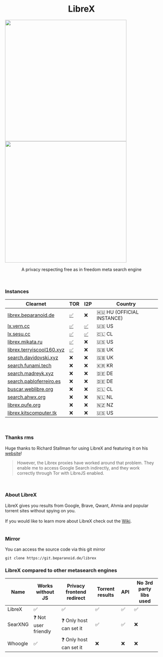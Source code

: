 <h1 align="center">LibreX</h1>

<p float="left">
  <img src="https://user-images.githubusercontent.com/49120638/207549667-c731a4f2-b9b0-4385-96be-9c17a8bb2984.png" width="400">
  <img src="https://user-images.githubusercontent.com/49120638/207550159-4fa639a5-24e6-42e0-9e58-f04e5d18e391.png" width="400">
</p>

<p align="center">A privacy respecting free as in freedom meta search engine</p>

<br>

### Instances

| Clearnet | TOR | I2P | Country |
|-|-|-|-|
| [librex.beparanoid.de](https://librex.beparanoid.de/) | [✅](http://librex.2356uhnbpv5nk3bni5bv6jg2cd6lgj664kwx3lhyelstpttpyv4kk2qd.onion/) | ❌ | 🇭🇺 HU (OFFICIAL INSTANCE) |
| [lx.vern.cc](https://lx.vern.cc/) | [✅](http://lx.vernccvbvyi5qhfzyqengccj7lkove6bjot2xhh5kajhwvidqafczrad.onion/) | [✅](http://vernziqfqvweijfaacmwazohgpdo2bt2ib2jlupt2pwwu27bhgxq.b32.i2p/) | 🇺🇸 US |
| [lx.sesu.cc](https://lx.sesu.cc/) | [✅](http://lx.swxoebbpeqiiixyhbuh3vbw53pdrmtbiaj2sqveol6kkn5rpapfi4aad.onion/) | [✅](http://37bw4xelfgivsih5s4s5cozkxkhgoeqx5bjfjnrnmv5utdtk45sa.b32.i2p/) |  🇨🇱 CL |
| [librex.mikata.ru](https://librex.mikata.ru/) | [✅](http://f7ssz7l3biu4fugwctfpcx4txg5yq4gqhrt473ledsuc3ivtd3omniid.onion/) | ❌ | 🇺🇸 US |
| [librex.terryiscool160.xyz](https://librex.terryiscool160.xyz/) | [✅](http://librex.n53wt4ivvfdfaqkwldgdzfsubszukie2an6auja6x2wp3e3oa7v2gqyd.onion/) | ❌ | 🇬🇧 UK |
| [search.davidovski.xyz](https://search.davidovski.xyz/) | ❌ | ❌ | 🇬🇧 UK |
| [search.funami.tech](https://search.funami.tech/) | ❌ | ❌ | 🇰🇷 KR |
| [search.madreyk.xyz](https://search.madreyk.xyz/) | ❌ | ❌ | 🇩🇪 DE |
| [search.pabloferreiro.es](https://search.pabloferreiro.es/) | ❌ | ❌ | 🇩🇪 DE |
| [buscar.weblibre.org](https://buscar.weblibre.org/) | ❌ | ❌ | 🇨🇱 CL |
| [search.ahwx.org](https://search.ahwx.org/) | ❌ | ❌ | 🇳🇱 NL |
| [librex.pufe.org](https://librex.pufe.org/) | ❌ | ❌ | :new_zealand: NZ |
| [librex.kitscomputer.tk](https://librex.kitscomputer.tk/) | ❌ | ❌ | 🇺🇸 US |
<br>

### Thanks rms

Huge thanks to Richard Stallman for using LibreX and featuring it on his [website](https://stallman.org/stallman-computing.html)!

> However, the Librex proxies have worked around that problem. They enable me to access Google Search indirectly, and they work correctly through Tor with LibreJS enabled.

<br>

### About LibreX

LibreX gives you results from Google, Brave, Qwant, Ahmia and popular torrent sites without spying on you.
<br>
<br>
If you would like to learn more about LibreX check out the [Wiki](https://github.com/hnhx/librex/wiki).
<br>
<br>

### Mirror

You can access the source code via this git mirror
```
git clone https://git.beparanoid.de/librex
```
### LibreX compared to other metasearch engines

| Name |  Works without JS | Privacy frontend redirect | Torrent results | API | No 3rd party libs used |
|-|-|-|-|-|-|
| LibreX | ✅ | ✅ | ✅ | ✅ | ✅ |
| SearXNG | ❓ Not user friendly | ❓ Only host can set it | ✅ | ✅ | ❌ |
| Whoogle | ✅ | ❓ Only host can set it | ❌ | ❌ | ❌ |
